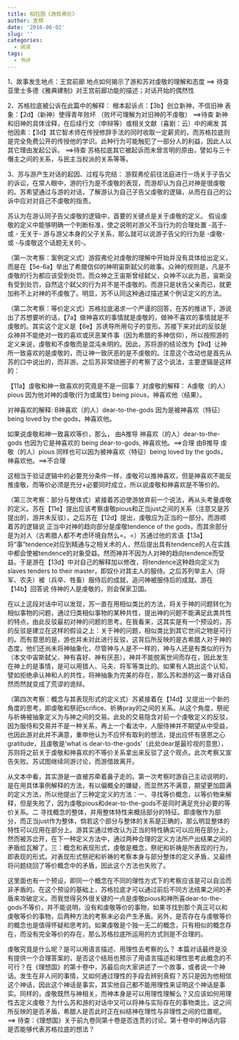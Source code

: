 ```yaml
---
title: 柏拉图《游叙弗伦》
author: 宣棋
date: '2016-06-02'
slug: ''
categories:
  - 阅读
tags:
  - 书评
---
```

1、故事发生地点：王宫前廊
地点如何揭示了游和苏对虔敬的理解和态度
==> 待查 亚里士多德《雅典建制》对王宫前廊功能的描述；对话开始的偶然性

2、苏格拉底被公诉在此篇中的解释：
根本起诉点：【3b】创立新神，不信旧神 
表象：【2d】（新神）使得青年败坏 （败坏可理解为对旧神的不虔敬）
==>待查 新神和旧神的具体诠释，在后续行文（申辩等）或相关文献（喜剧：云）中的阐发
其他因素：【3d】其它智术师在传授修辞手法的同时收取一定薪资的，而苏格拉底则是完全免费公开的传授他的学识。此种行为可能触犯了一部分人的利益，因此人以其它理由发起公诉。
==>待查 苏格拉底其它被起诉而未曾言明的原由，譬如与三十僭主之间的关系，与民主当权派的关系等等。

3、苏与游产生对话的起因、过程与完结：
游叙弗伦前往法庭进行一场关于子告父的诉讼，在常人眼中，游的行为是不虔敬的表现，而游却认为自己对神是很虔敬的。苏希望通过与游的对话，了解游认为自己子告父虔敬的逻辑，从而在自己的公诉中应对对自己不虔敬的指责。

苏认为在游认同子告父虔敬的逻辑中，首要的关键点是关于虔敬的定义。
假设虔敬的定义中能够明确一个判断标准，使之说明对游父不当行为的合理处置 -高于- 或 - 无关于- 游与游父本身的父子关系，那么就可以说游子告父的行为是 -虔敬- 或 -与虔敬这个话题无关的-。

（第一次考察：案例定义式）游叙弗伦对虔敬的理解中开始并没有具体给出定义，而是在【5e-6a】举出了希腊信仰的神明宙斯弑父的故事。众神的规则是，凡是不虔敬的行为都应该受到处罚，而众神之王宙斯曾经弑父，众神不以此为恶，宙斯没有受到处罚，自然这个弑父的行为并不是不虔敬的。而游只是状告父亲而已，就更加称不上对神的不虔敬了。明显，苏不认同这种通过描述某个例证定义的方法。

（第二次考察：等价定义式）苏格拉底渴求一个严谨的回答，在苏的推进下，游说出了苏想要听的话，【7a】做神喜欢的事情就是虔敬的，做神不喜欢的事情就是不虔敬的。其实这个定义是【6e】苏诱导所用句子的变形。苏接下来对此的反驳是众神并不能绝对一致的喜欢或厌恶某件事（因为希腊的多神信仰），所以按照游的定义来说，虔敬和不虔敬而是混沌未明的。因此，苏将游的结论改为【9d】让神所一致喜欢的是虔敬的，而让神一致厌恶的是不虔敬的。注意这个改动也是首先从苏的口中说出的，而非游。之后苏非常绕圈子的考察了这个说法，主要逻辑是这样的：

【11a】虔敬和神一致喜欢的究竟是不是一回事？
对虔敬的解释：
A虔敬（的人）pious 因为他对神的虔敬(行为或属性) being pious，神喜欢他（结果）。

对神喜欢的解释:
B神喜欢（的人）dear-to-the-gods 因为是被神喜欢（特征）being loved by the gods，神喜欢他。

如果说虔敬和神一致喜欢等价，那么，
 由A推导 神喜欢（的人）dear-to-the-gods 也因为它是神喜欢的 being dear-to-gods, 神喜欢他。==>合理
由B推导 虔敬（的人）pious 同样也可以因为被神喜欢（特征）being loved by the gods，神喜欢他。==>不合理

这相当于验证逻辑中的必要充分条件一样，虔敬可以推神喜欢，但是神喜欢不能反推虔敬，而等价必须是充分+必要同时成立，所以说虔敬和神喜欢是不等价的。

（第三次考察：部分与整体式）紧接着苏迫使游放弃前一个说法，再从头考量虔敬的定义。苏在【11e】提出应该考察虔敬pious和正当just之间的关系（注意又是苏提出的，游并未反驳），之后苏在【12d】提出，虔敬应为正当的一部分。而游顺着苏的逻辑说 正当中对神的趋向部分是虔敬tendence of the gods，而其余部分是为对人（古希腊人都不考虑环境自然么=。=）苏通过他的言语【13a】将“事”tendence对应到精通与之相关术的人，然后提出具有tendence的人在实践中都会使被tendence的对象受益。然而神并不因为人对神的趋向tendence而受益。于是游在【13d】中对自己的解释加以修改，将tendence这种趋向定义为slaves tenders to their master，即奴仆对其主人的服侍。之后苏列举主人（将军、农夫）被（兵卒、牲畜）服侍后的成就，追问神被服侍后的成就。游在【14b】回答说 侍神的人是虔敬的，则会保家卫国。

在以上这段对话中可以发现，苏一直在用相似类比的方法，将关于神的问题转化为相似事物的问题，通过归类相似事物的某种共性，提出神的问题不能满足此类共性的特点，由此反驳最初对神的问题的思考。在我看来，这其实是有一个预设的，苏的反驳是建立在这样的假设之上：关于神的问题，相似类比到其它世间之物是可行的。而有意思的是，游也并未对此进行反驳，这背后所反映的是古希腊人对于神的态度。他们还尚未将神抽象化，尽管神与人是不一样的，神与人还是有类似的行为（本文中宙斯弑父、神有喜好、神有厌恶），神并不能脱离世间而存在，因此发生在神上的是事情，是可以用猎人、马夫、将军等类比的。如果有人跳出这个认知，譬如拒绝承认神和人的共性，将神抽象为完美的存在，那么苏和游的这一番对话自然而然就变成了荒谬的诡辩。

（第四次考察：概念与其表现形式的定义式）苏紧接着在【14d】又提出一个新的角度的思考，即虔敬和祭祀scrifice、祈祷pray的之间的关系。从这个角度，祭祀与祈祷被抽象定义为与神之间的交易。此处的交易隐含对前一个虔敬定义的反驳，因为服侍和交易并不是一种关系，再上一个看法中，人服侍神并不期望从中受益，也因此游对此并不满意，重申他认为不应怀有取利的想法，提出应怀有感恩之心gratitude，且虔敬是‘what is dear-to-the-gods’（此处dear是最珍视的意思），苏则将之前关于虔敬和神喜欢的不等价关系拿出来反驳了这个观点。此次考察又宣告失败。苏试图继续同游讨论，而游借故离开。

从文本中看，其实游是一直被苏牵着鼻子走的。第一次考察时游自己主动说明的，是在用具体事例解释的方法，有以偏概全的嫌疑，而显然苏不满意，期望更加圆满的定义方法，所以他提出了三种定定义的方法：一、寻找等价概念，以等价物来解释，但是失败了，因为虔敬pious和dear-to-the-gods不是同时满足充分必要的等价关系。二
寻找概念的整体，并用整体特性来概括部分的特征。即虔敬作为部分，而正当just作为整体，倘若这个部分与整体的关系是正确的，那么明显整体的特性可以应用在部分上。游其实通过修改认为正当的特性确实可以应用在部分上，然而被苏岔开，在下一种定义方法中，通过两种合理的定义方法所产出结果之间的矛盾给瓦解了。三：概念和表现形式，虔敬是概念，祭祀和祈祷是所表现的行为，即表现的形式。对表现形式祭祀和祈祷的考察本身与部分整体的定义矛盾，又最终将问题绕回了等价概念中的矛盾，因此这个方法也失败了。

这里面也有一个预设，即同一个概念在不同的理性方式下的考察应该是可以自洽而非矛盾的。在这个预设的基础上，苏格拉底才可以通过前后不同方法结果之间的矛盾来攻破定义。而我觉得另外很关键的一点是虔敬pious和神所喜dear-to-the-gods不等价，并不能说明，没有和虔敬等价的事物，如果寻找到那个真正可以和虔敬等价的事物，后两种方法的考察未必会产生矛盾。另外，是否存在与虔敬等价的概念也是值得怀疑和思考的。如果虔敬是个独一无二的概念，只有相似的概念存在，而没有完全等价的存在，那么苏格拉底所运用的方式则是不合理的。

虔敬究竟是什么呢？是可以用语言描述、用理性去考察的么？
本篇对话最终是没有提供一个合理答案的，是否这个结局也预示了用语言描述和理性思考此概念的不可行？在《理想国》的第十卷中，苏最后向大家讲述了一个故事，或者说一个神话。发生在非人间的事情，又如何通过理性的手段去辨别真假？苏只是因为他相信这个神话，因此这个神话是事实，其实他自己都不能用理性来证明这个神话是事实。同样的，虔敬既然与神相关，而神本身是可以用理性理解么？又应该如何用理性去定义虔敬？为什么苏和游的对话中又可以将神与实际存在的事物类比，这之间所反映的是否矛盾，希腊人是否此时正在纠结神在理性与非理性之间的位置呢。
==> 待查：《理想国》关于前九卷同第十卷是否连贯的讨论。第十卷中的神话内容是否能够代表苏格拉底的想法？